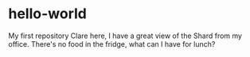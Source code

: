 # hello-world
My first repository
Clare here, I have a great view of the Shard from my office.
There's no food in the fridge, what can I have for lunch?

